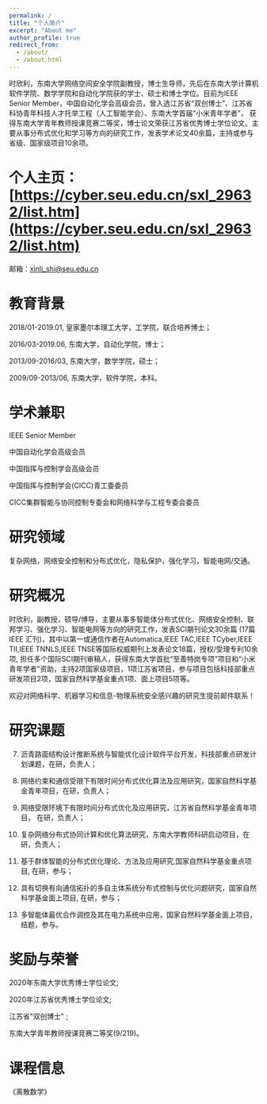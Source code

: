 ```yaml
---
permalink: /
title: "个人简介"
excerpt: "About me"
author_profile: true
redirect_from: 
  - /about/
  - /about.html
---
```


时欣利，东南大学网络空间安全学院副教授，博士生导师，先后在东南大学计算机软件学院、数学学院和自动化学院获的学士、硕士和博士学位。目前为IEEE Senior Member，中国自动化学会高级会员，曾入选江苏省“双创博士”、江苏省科协青年科技人才托举工程（人工智能学会）、东南大学首届“小米青年学者”， 获得东南大学青年教师授课竞赛二等奖，博士论文荣获江苏省优秀博士学位论文。主要从事分布式优化和学习等方向的研究工作，发表学术论文40余篇，主持或参与省级、国家级项目10余项。

# 个人主页：[https://cyber.seu.edu.cn/sxl_29632/list.htm](https://cyber.seu.edu.cn/sxl_29632/list.htm)

邮箱：xinli_shi@seu.edu.cn



教育背景
======
2018/01-2019.01, 皇家墨尔本理工大学，工学院，联合培养博士；

2016/03-2019.06, 东南大学，自动化学院，博士；

2013/09-2016/03, 东南大学，数学学院，硕士；

2009/09-2013/06, 东南大学，软件学院，本科。

学术兼职
======
IEEE Senior Member

中国自动化学会高级会员

中国指挥与控制学会高级会员

中国指挥与控制学会(CICC)青工委委员

CICC集群智能与协同控制专委会和网络科学与工程专委会委员

研究领域
======
复杂网络，网络安全控制和分布式优化，隐私保护，强化学习，智能电网/交通。

研究概况
======
时欣利，副教授，硕导/博导，主要从事多智能体分布式优化、网络安全控制、联邦学习、强化学习、智能电网等方向的研究工作，发表SCI期刊论文30余篇 (17篇IEEE 汇刊)，其中以第一或通信作者在Automatica,IEEE TAC,IEEE TCyber,IEEE TII,IEEE TNNLS,IEEE TNSE等国际权威期刊上发表论文18篇，授权/受理专利10余项, 担任多个国际SCI期刊审稿人，获得东南大学首批“至善特岗专项”项目和“小米青年学者”资助，主持2项国家级项目，1项江苏省项目，参与项目包括科技部重点研发项目2项，国家自然科学基金重点1项、面上项目5项等。


欢迎对网络科学、机器学习和信息-物理系统安全感兴趣的研究生提前邮件联系！

研究课题
======
7. 沥青路面结构设计推断系统与智能优化设计软件平台开发，科技部重点研发计划课题，在研，负责人；

6. 网络约束和通信受限下有限时间分布式优化算法及应用研究，国家自然科学基金青年项目，在研，负责人；

5. 网络受限环境下有限时间分布式优化及应用研究，江苏省自然科学基金青年项目， 在研，负责人；

4. 复杂网络分布式协同计算和优化算法研究，东南大学教师科研启动项目，在研，负责人；

3. 基于群体智能的分布式优化理论、方法及应用研究,国家自然科学基金重点项目, 在研，参与；

2. 具有切换有向通信拓扑的多自主体系统分布式控制与优化问题研究，国家自然科学基金面上项目, 在研，参与；

1. 多智能体最优合作调控及其在电力系统中应用，国家自然科学基金面上项目，结题，参与。


奖励与荣誉
======
2020年东南大学优秀博士学位论文;

2020年江苏省优秀博士学位论文; 

江苏省"双创博士" ; 

东南大学青年教师授课竞赛二等奖(9/219)。


课程信息
======
《离散数学》


